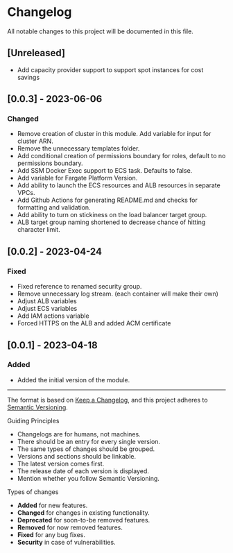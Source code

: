 # Changelog

All notable changes to this project will be documented in this file.

## [Unreleased]

- Add capacity provider support to support spot instances for cost savings

## [0.0.3] - 2023-06-06

### Changed

- Remove creation of cluster in this module. Add variable for input for cluster ARN. 
- Remove the unnecessary templates folder.
- Add conditional creation of permissions boundary for roles, default to no permissions boundary. 
- Add SSM Docker Exec support to ECS task. Defaults to false. 
- Add variable for Fargate Platform Version. 
- Add ability to launch the ECS resources and ALB resources in separate VPCs. 
- Add Github Actions for generating README.md and checks for formatting and validation.
- Add ability to turn on stickiness on the load balancer target group.
- ALB target group naming shortened to decrease chance of hitting character limit.

## [0.0.2] - 2023-04-24

### Fixed

- Fixed reference to renamed security group.
- Remove unnecessary log stream. (each container will make their own)
- Adjust ALB variables
- Adjust ECS variables
- Add IAM actions variable
- Forced HTTPS on the ALB and added ACM certificate

## [0.0.1] - 2023-04-18

### Added

- Added the initial version of the module.

---

The format is based on [Keep a Changelog](https://keepachangelog.com/en/1.0.0/),
and this project adheres to [Semantic Versioning](https://semver.org/spec/v2.0.0.html).

Guiding Principles

- Changelogs are for humans, not machines.
- There should be an entry for every single version.
- The same types of changes should be grouped.
- Versions and sections should be linkable.
- The latest version comes first.
- The release date of each version is displayed.
- Mention whether you follow Semantic Versioning.

Types of changes

- **Added** for new features.
- **Changed** for changes in existing functionality.
- **Deprecated** for soon-to-be removed features.
- **Removed** for now removed features.
- **Fixed** for any bug fixes.
- **Security** in case of vulnerabilities.
